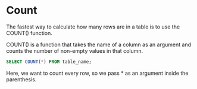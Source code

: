 # Count

The fastest way to calculate how many rows are in a table is to use the COUNT() function.

COUNT() is a function that takes the name of a column as an argument and counts the number of non-empty values in that column.

```sql
SELECT COUNT(*) FROM table_name;
```

Here, we want to count every row, so we pass * as an argument inside the parenthesis.